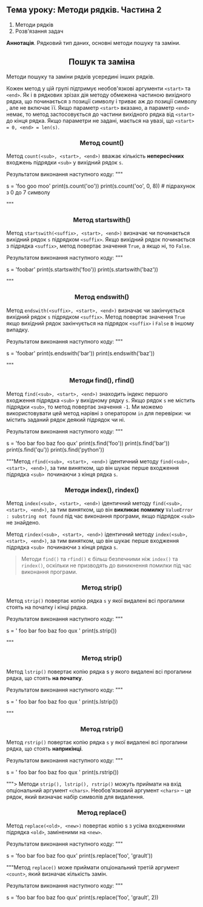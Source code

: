 
## Тема уроку: Методи рядків. Частина 2

1. Методи рядків
2. Розв'язання задач

**Аннотація**. Рядковий тип даних, основні методи пошуку та заміни.

<h2 align="center"><b>Пошук та заміна</b></h2>

Методи пошуку та заміни рядків усередині інших рядків.

Кожен метод у цій групі підтримує необов'язкові аргументи `<start>` та `<end>`. Як і в рядкових зрізах дія методу обмежена частиною вихідного рядка, що починається з позиції символу <start> і триває аж до позиції символу <end>, але не включає її. Якщо параметр `<start>` вказано, а параметр `<end>` немає, то метод застосовується до частини вихідного рядка від `<start>` до кінця рядка. Якщо параметри не задані, мається на увазі, що `<start> = 0, <end> = len(s)`.

<h3 align="center"><b>Метод count()</b></h3>

Метод `count(<sub>, <start>, <end>)` вважає кількість **непересічних** входжень підрядки `<sub>` у вихідний рядок `s`.

Результатом виконання наступного коду:
"""

s = 'foo goo moo'
print(s.count('oo'))
print(s.count('oo', 0, 8))  # підрахунок з 0 до 7 символу

"""<h3 align="center"><b>Метод startswith()</b></h3>

Метод `startswith(<suffix>, <start>, <end>)` визначає чи починається вихідний рядок `s` підрядком `<suffix>`. Якщо вихідний рядок починається з підрядка `<suffix>`, метод повертає значення `True`, а якщо ні, то `False`.

Результатом виконання наступного коду:
"""

s = 'foobar'
print(s.startswith('foo'))
print(s.startswith('baz'))

"""<h3 align="center"><b>Метод endswith()</b></h3>

Метод `endswith(<suffix>, <start>, <end>)` визначає чи закінчується вихідний рядок `s` підрядком `<suffix>`. Метод повертає значення `True` якщо вихідний рядок закінчується на підрядок `<suffix>` і `False` в іншому випадку.

Результатом виконання наступного коду:
"""

s = 'foobar'
print(s.endswith('bar'))
print(s.endswith('baz'))

"""<h3 align="center"><b>Методи find(), rfind()</b></h3>

Метод `find(<sub>, <start>, <end>)` знаходить індекс першого входження підрядка `<sub>` у вихідному рядку `s`. Якщо рядок `s` не містить підрядки `<sub>`, то метод повертає значення `-1`. Ми можемо використовувати цей метод нарівні з оператором `in` для перевірки: чи містить заданий рядок деякий підрядок чи ні.

Результатом виконання наступного коду:
"""

s = 'foo bar foo baz foo qux'
print(s.find('foo'))
print(s.find('bar'))
print(s.find('qu'))
print(s.find('python'))

"""Метод `rfind(<sub>, <start>, <end>)` ідентичний методу `find(<sub>, <start>, <end>)`, за тим винятком, що він шукає перше входження підрядка `<sub> `починаючи з кінця рядка `s`.

<h3 align="center"><b>Методи index(), rindex()</b></h3>

Метод `index(<sub>, <start>, <end>)` ідентичний методу `find(<sub>, <start>, <end>)`, за тим винятком, що він **викликає помилку** `ValueError : substring not found` під час виконання програми, якщо підрядок `<sub>` не знайдено.

Метод `rindex(<sub>, <start>, <end>)` ідентичний методу `index(<sub>, <start>, <end>)`, за тим винятком, що він шукає перше входження підрядка `<sub> `починаючи з кінця рядка `s`.

> Методи `find()` та `rfind()` є більш безпечними ніж `index()` та `rindex()`, оскільки не призводять до виникнення помилки під час виконання програми.

<h3 align="center"><b>Метод strip()</b></h3>

Метод `strip()` повертає копію рядка `s` у якої видалені всі прогалини стоять на початку і кінці рядка.

Результатом виконання наступного коду:
"""

s = '     foo bar foo baz foo qux      '
print(s.strip())

"""<h3 align="center"><b>Метод strip()</b></h3>

Метод `lstrip()` повертає копію рядка s у якого видалені всі прогалини рядка, що стоять **на початку**.

Результатом виконання наступного коду:
"""

s = '     foo bar foo baz foo qux      '
print(s.lstrip())

"""<h3 align="center"><b>Метод rstrip()</b></h3>

Метод `rstrip()` повертає копію рядка `s` у якої видалені всі прогалини рядка, що стоять **наприкінці**.

Результатом виконання наступного коду:
"""

s = '      foo bar foo baz foo qux      '
print(s.rstrip())

"""> Методи `strip(), lstrip(), rstrip()` можуть приймати на вхід опціональний аргумент `<chars>`. Необов'язковий аргумент `<chars>` – це рядок, який визначає набір символів для видалення.

<h3 align="center"><b>Метод replace()</b></h3>

Метод `replace(<old>, <new>)` повертає копію s з усіма входженнями підрядка `<old>`, заміненими на `<new>`.

Результатом виконання наступного коду:
"""

s = 'foo bar foo baz foo qux'
print(s.replace('foo', 'grault'))

"""Метод `replace()` може приймати опціональний третій аргумент `<count>`, який визначає кількість замін.

Результатом виконання наступного коду:
"""

s = 'foo bar foo baz foo qux'
print(s.replace('foo', 'grault', 2))
